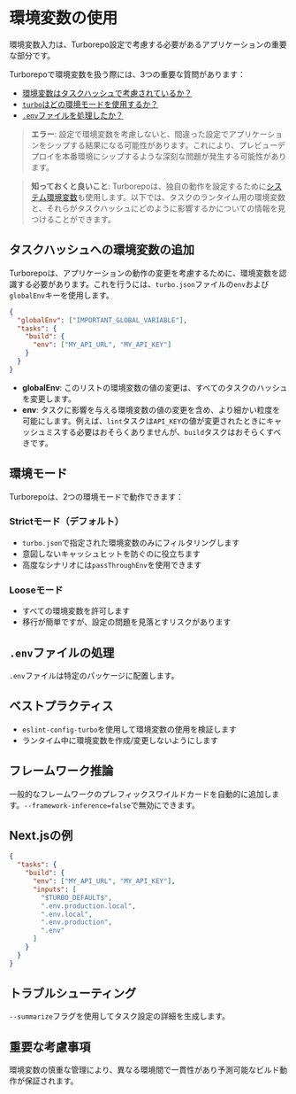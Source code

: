 # 環境変数の使用

環境変数入力は、Turborepo設定で考慮する必要があるアプリケーションの重要な部分です。

Turborepoで環境変数を扱う際には、3つの重要な質問があります：

- [環境変数はタスクハッシュで考慮されているか？](#adding-environment-variables-to-task-hashes)
- [`turbo`はどの環境モードを使用するか？](#environment-modes)
- [`.env`ファイルを処理したか？](#handling-env-files)

> **エラー**: 設定で環境変数を考慮しないと、間違った設定でアプリケーションをシップする結果になる可能性があります。これにより、プレビューデプロイを本番環境にシップするような深刻な問題が発生する可能性があります。

> **知っておくと良いこと**: Turborepoは、独自の動作を設定するために[システム環境変数](/docs/reference/system-environment-variables)も使用します。以下では、タスクのランタイム用の環境変数と、それらがタスクハッシュにどのように影響するかについての情報を見つけることができます。

## タスクハッシュへの環境変数の追加

Turborepoは、アプリケーションの動作の変更を考慮するために、環境変数を認識する必要があります。これを行うには、`turbo.json`ファイルの`env`および`globalEnv`キーを使用します。

```json title="./turbo.json"
{
  "globalEnv": ["IMPORTANT_GLOBAL_VARIABLE"],
  "tasks": {
    "build": {
      "env": ["MY_API_URL", "MY_API_KEY"]
    }
  }
}
```

- **globalEnv**: このリストの環境変数の値の変更は、すべてのタスクのハッシュを変更します。
- **env**: タスクに影響を与える環境変数の値の変更を含め、より細かい粒度を可能にします。例えば、`lint`タスクは`API_KEY`の値が変更されたときにキャッシュミスする必要はおそらくありませんが、`build`タスクはおそらくすべきです。

## 環境モード

Turborepoは、2つの環境モードで動作できます：

### Strictモード（デフォルト）

- `turbo.json`で指定された環境変数のみにフィルタリングします
- 意図しないキャッシュヒットを防ぐのに役立ちます
- 高度なシナリオには`passThroughEnv`を使用できます

### Looseモード

- すべての環境変数を許可します
- 移行が簡単ですが、設定の問題を見落とすリスクがあります

## `.env`ファイルの処理

`.env`ファイルは特定のパッケージに配置します。

## ベストプラクティス

- `eslint-config-turbo`を使用して環境変数の使用を検証します
- ランタイム中に環境変数を作成/変更しないようにします

## フレームワーク推論

一般的なフレームワークのプレフィックスワイルドカードを自動的に追加します。`--framework-inference=false`で無効にできます。

## Next.jsの例

```json
{
  "tasks": {
    "build": {
      "env": ["MY_API_URL", "MY_API_KEY"],
      "inputs": [
        "$TURBO_DEFAULT$",
        ".env.production.local",
        ".env.local",
        ".env.production",
        ".env"
      ]
    }
  }
}
```

## トラブルシューティング

`--summarize`フラグを使用してタスク設定の詳細を生成します。

## 重要な考慮事項

環境変数の慎重な管理により、異なる環境間で一貫性があり予測可能なビルド動作が保証されます。
